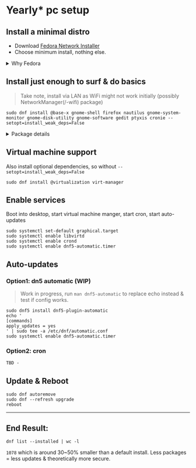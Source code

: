 # Yearly* pc setup

## Install a minimal distro

* Download [Fedora Network Installer](https://alt.fedoraproject.org/)
* Choose minimum install, nothing else.
<details>
<summary>Why Fedora</summary>
  
A distro is a dekstop environment (window manager & lots of pre-installed bloat) and a package manager.

I don't want the desktop software, so the choice of distro comes down to which package manager:

I suspect that the incentive to test and keep packages secure are stronger when company reputation is at risk, ie, to prevent or minimize the loss of trust, ie money.

From the popular company backed distro's, fedora is more stable than ubuntu, especially on new releases.
</details>

## Install just enough to surf & do basics

> Take note, install via LAN as WiFi might not work initially (possibly NetworkManager(/-wifi) package)

```
sudo dnf install @base-x gnome-shell firefox nautilus gnome-system-monitor gnome-disk-utility gnome-software gedit ptyxis cronie --setopt=install_weak_deps=False
```
<details>
<summary>Package details</summary>

Base UI
* **@base-x**: Minimal X11 environment (UI)
* **gnome-shell**: GNOME desktop interface (Window manager)

Surf
* **firefox**: Web browser

Tools
* **nautilus**: File manager
* **gnome-disk-utility**: Disk management
* **gedit**: Text editor, mouse & copy+paste
* **ptyxi**: Terminal emulator
* **cronie**: Schedule cron jobs

Curiosity
* **gnome-software**: Software management app
* **gnome-system-monitor**: System resource monitor
</details>

## Virtual machine support 

Also install optional dependencies, so without `--setopt=install_weak_deps=False`

```
sudo dnf install @virtualization virt-manager
```



## Enable services

Boot into desktop, start virtual machine manger, start cron, start auto-updates
```
sudo systemctl set-default graphical.target
sudo systemctl enable libvirtd 
sudo systemctl enable crond
sudo systemctl enable dnf5-automatic.timer
```

## Auto-updates

### Option1: dn5 automatic (WIP)

> Work in progress, run `man dnf5-automatic` to replace echo instead & test if config works.

```
sudo dnf5 install dnf5-plugin-automatic
echo '
[commands]
apply_updates = yes
' | sudo tee -a /etc/dnf/automatic.conf
sudo systemctl enable dnf5-automatic.timer
```

### Option2: cron
```
TBD - 
```

## Update & Reboot
```
sudo dnf autoremove
sudo dnf --refresh upgrade
reboot
```
---

## End Result:
```
dnf list --installed | wc -l
```
`1078` which is around 30~50% smaller than a default install. Less packages = less updates & theoretically more secure.

<!--
#############################################
## TBD
#############################################

enable  automatic updates
sudo sed -i 's/^apply_updates = .*/apply_updates = yes/' /etc/dnf/automatic.conf
sudo sed -i 's/^reboot = .*/reboot = when-needed/' /etc/dnf/automatic.conf
   
###install vm(s) & start vm(s) on machine startup
####sudo virsh autostart debian12

####create frequent auto-update script 
#### dnf [update stuff and clean stuff] && (dnf needs-restarting && (send email that restart happened) && restart)
####crontab -e
```
#!/bin/bash

# Log current time
date +"%Y-%m-%d %H:%M:%S" > /etc/update-cron.log

# Update the system
echo "Updating the system..." >> /etc/update-cron.log
dnf upgrade --refresh -y >> /etc/update-cron.log

# Remove unused packages
echo "Removing unused packages..." >> /etc/update-cron.log
dnf autoremove -y >> /etc/update-cron.log

# Reboot the system
echo "Rebooting the system..." >> /etc/update-cron.log
reboot >> /etc/update-cron.log
```

## dnf changes:
needs restarting is part of dnf5
automatic install is only 1 timer now:
https://dnf5.readthedocs.io/en/latest/dnf5_plugins/automatic.8.html#automatic-plugin-ref-label
edit and enable it as per  https://dnf5.readthedocs.io/en/latest/dnf5_plugins/automatic.8.html#run-dnf5-automatic-service
modify etc/dnf/automatic.conf --installupdates --timer and so on.
systemctl enable --now dnf5-automatic.timer

# add keyboard shortcut for super+menu and ctrl+alt+t (needs-restarting is part of yum-utils)
sh -c "needs restarting -r && systemctl suspend || (notify-send -u critical -t 0 'shutdown in 5 minutes...' 'to cancel run shutdown -c' && shutdown +5)" 

# fyi how to check installed packages
dnf rq --deplist nautilus
dnf info gnome-system-monitor

# add keyboard shortcut for super+menu and ctrl+alt+t (needs-restarting is part of yum-utils)
sh -c "needs restarting -r && systemctl suspend || (notify-send -u critical -t 0 'shutdown in 5 minutes...' 'to cancel run shutdown -c' && shutdown +5)" 

-->

